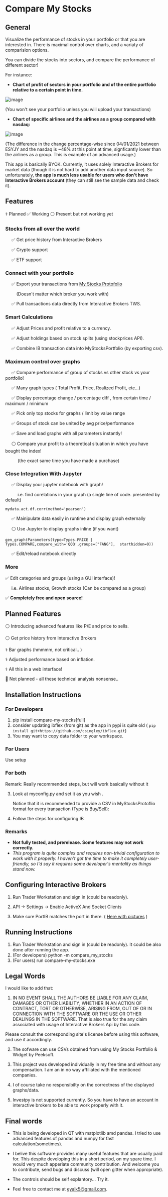 
# Compare My Stocks

## General 
Visualize the performance of stocks in your portfolio or that  you are interested in.
There is maximal control over charts, and a variaty of comparision options. 

You can divide the stocks into sectors, and compare the performance of different sector! 

For instance: 

* **Chart of profit of sectors in your portfolio and of the entire portfolio relative to a certain point in time.** 

![image](https://user-images.githubusercontent.com/72234965/147883101-d565a1b1-eb57-4877-9a2c-706d63b48076.png)

(You won't see your portfolio unless you will upload your transactions)  

* **Chart of specific airlines and the airlines as a group compared with nasdaq:**
 
![image](https://user-images.githubusercontent.com/72234965/149631950-742d1a08-06f7-43ba-a1a3-fa7785f84edf.png)


(The difference in the change percentage-wise since 04/01/2021 between ESYJY and the nasdaq is ~48% at this point at time, signficantly lower than the airlines as a group. This is example of an advanced usage.)

This app is basically BYOK. Currently, it uses solely Interactive Brokers for market data (though it is not hard to add another data input source). 
So unfortunately, **the app is much less usable for users who don't have Interactive Brokers account** (they can still see the sample data and check it). 

##  Features 
⚕️	Planned
✅ Working 
⚪ Present but not working yet

 
### **Stocks from all over the world**
 
&nbsp;&nbsp;&nbsp;&nbsp; ✅ Get price history from Interactive Brokers 

&nbsp;&nbsp;&nbsp;&nbsp; ✅ Crypto support 

&nbsp;&nbsp;&nbsp;&nbsp; ✅ ETF support 

### **Connect with your portfolio**

&nbsp;&nbsp;&nbsp;&nbsp; ✅ Export your transactions from [My Stocks Protofolio](https://play.google.com/store/apps/details?id=co.peeksoft.stocks) 

&nbsp;&nbsp;&nbsp;&nbsp;&nbsp;&nbsp;&nbsp;&nbsp; (Doesn't matter which broker you work with)

&nbsp;&nbsp;&nbsp;&nbsp; ✅ Pull transactions data directly from Interactive Brokers TWS. 

### **Smart Calculations**

&nbsp;&nbsp;&nbsp;&nbsp; ✅ Adjust Prices and profit relative to a currency. 

&nbsp;&nbsp;&nbsp;&nbsp; ✅ Adjust holdings based on stock splits (using stockprices API). 

&nbsp;&nbsp;&nbsp;&nbsp; ✅ Combine IB transaction data into MyStocksPortfolio (by exporting csv). 

### **Maximum control over graphs**

 &nbsp;&nbsp;&nbsp;&nbsp; ✅ Compare performance of group of stocks vs other stock vs your portfolio! 

&nbsp;&nbsp;&nbsp;&nbsp; ✅ Many graph types ( Total Profit, Price, Realized Profit, etc...) 

&nbsp;&nbsp;&nbsp;&nbsp; ✅ Display percentage change / percentage diff , from certain time / maximum / minimum 

&nbsp;&nbsp;&nbsp;&nbsp; ✅ Pick only top stocks for graphs / limit by value range

&nbsp;&nbsp;&nbsp;&nbsp; ✅ Groups of stock can be united by avg price/performance 

&nbsp;&nbsp;&nbsp;&nbsp; ✅ Save and load graphs with all parameters instantly! 

&nbsp;&nbsp;&nbsp;&nbsp; ⚪ Compare your profit to a theoretical situation in which you have bought the index!

&nbsp;&nbsp;&nbsp;&nbsp; &nbsp;&nbsp;&nbsp;&nbsp; (the exact same time you have made a purchase)


### **Close Integration With Jupyter**

&nbsp;&nbsp;&nbsp;&nbsp; ✅  Display your jupyter notebook with graph! 

&nbsp;&nbsp;&nbsp;&nbsp; &nbsp;&nbsp;&nbsp;&nbsp;  i.e. find corelations in your graph (a single line of code. presented by default)
```
mydata.act.df.corr(method='pearson')
```

&nbsp;&nbsp;&nbsp;&nbsp; ✅ Mainipulate data easily in runtime and display graph externally


&nbsp;&nbsp;&nbsp;&nbsp; ⚪ Use Jupyter to display graphs inline (if you want) 
```
gen_graph(Parameters(type=Types.PRICE | Types.COMPARE,compare_with='QQQ',groups=["FANG"],  starthidden=0))
```

&nbsp;&nbsp;&nbsp;&nbsp; ✅ Edit/reload notebook directly





### More


✅ Edit categories and groups (using a GUI interface)! 

&nbsp;&nbsp;&nbsp;&nbsp;  i.e. Airlines stocks, Growth stocks (Can be compared as a group)


✅ **Completely free and open source!** 


## Planned Features

⚪ Introducing advanced features like P/E and price to sells.

⚪ Get price history from Interactive Brokers 

⚕️	Bar graphs (hmmmm, not critical.. ) 

⚕️ Adjusted performance based on inflation. 





⚕️ All this in a web interface!


🔴 Not planned - all these technical analysis nonsense..



## Installation Instructions


### For Developers 

 1. pip install compare-my-stocks[full] 
 2. consider updating ibflex (from git) as the app in pypi is quite old ( `pip install git+https://github.com/csingley/ibflex.git`)
 3. You may want to copy data folder to your workspace.

### For Users

 Use setup 

### For both 
Remark: Really recommended steps, but will work basically without it

 3. Look at myconfig.py and set it as you wish .

    Notice that it is recommended to provide a CSV in MyStocksProtoflio format for every transaction (Type is Buy/Sell):
 4. Follow the steps for configuring IB 

### Remarks 
* **Not fully tested, and prerelease. Some features may not work correctly.** 
* *This program is quite complex and requires non-trivial configuration to work with it properly. I haven't got the time to make it completely user-friendly, so I'd say it requires some developer's mentality as things stand now.*


## Configuring Interactive Brokers
 
 1. Run Trader Workstation and sign in (could be readonly).
   
 2.  API -> Settings -> Enable ActiveX And Socket Clients
 3.  Make sure PortIB matches the port in there.
 (   [Here with pictures](https://github.com/eyalk11/compare-my-stocks/wiki/Configurations#configurations-in-trader-workstation) )


 
 ## Running Instructions
 1. Run Trader Workstation and sign in (could be readonly). It could be also done after running the app. 
 2. (For developers) python -m compare_my_stocks 
 2. (For users) run compare-my-stocks.exe


## Legal Words

I would like to add that: 

1. IN NO EVENT SHALL THE AUTHORS BE LIABLE FOR ANY CLAIM, DAMAGES OR OTHER LIABILITY, WHETHER IN AN ACTION OF CONTRACT, TORT OR OTHERWISE, ARISING FROM, OUT OF OR IN CONNECTION WITH THE SOFTWARE OR THE USE OR OTHER DEALINGS IN THE SOFTWARE. That is also true for the any claim associated with usage of Interactive Brokers Api by this code. 

Please consult the corresponding site's license before using this software, and use it accordingly. 

2. The sofware can use CSVs obtained from using My Stocks Portfolio & Widget by Peeksoft.   

3. This project was developed individually in my free time and without any compensation. I am an in no way affiliated with the mentioned companies. 

4. I of course take no responsibilty on the correctness of the displayed graphs/data. 

5. Investpy is not supported currently. So you have to have an account in interactive brokers to be able to work properly with it.

## Final words
* This is being developed in QT with matplotlib amd pandas. I tried to use advanced features of pandas and numpy for fast calculation(sometimes).

* I belive this software provides many useful features that are usually paid for. This despite developing this in a short period, on my spare time. I would very much apperiate community contribution. And welcome you to contribute, send bugs and discuss (will open gitter when appropriate). 

* The controls should be self explantory... Try it. 
 
* Feel free to contact me at eyalk5@gmail.com.

